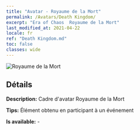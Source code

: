 ```yaml
---
title: "Avatar - Royaume de la Mort"
permalink: /Avatars/Death Kingdom/
excerpt: "Era of Chaos  Royaume de la Mort"
last_modified_at: 2021-04-22
locale: fr
ref: "Death Kingdom.md"
toc: false
classes: wide
---
```

 ![Royaume de la Mort](/images/a/avatarFrame_86.png)

## Détails

 **Description:** Cadre d'avatar Royaume de la Mort 

 **Tips:** Élément obtenu en participant à un événement 

 **Is available:**  - 

